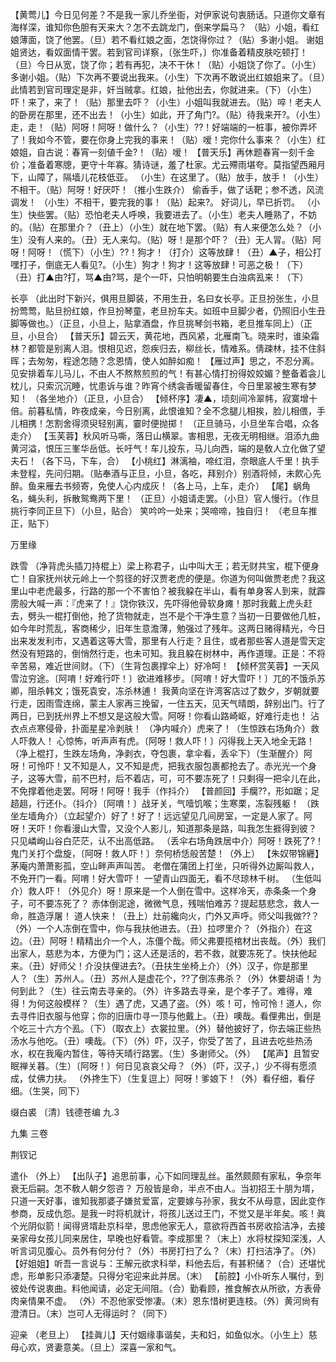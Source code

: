 <!-- { "loadSidebar": true } -->
【黄莺儿】今日见何差？不是我一家儿乔坐衙，对伊家说句衷肠话。只道你文章有海样深，谁知你色胆有天来大？怎不去跳龙门，倒来学扁马？
（贴）小姐，看红娘薄面，饶了他罢。（旦）若不看红娘之面，怎饶得你过？（贴）多谢小姐。
谢姐姐贤达，看奴面情干罢。若到官司详察，〔张生吓，〕你准备着精皮肤吃顿打！
（旦）今日从宽，饶了你；若有再犯，决不干休！（贴）小姐饶了你了。（小生）多谢小姐。（贴）下次再不要说出我来。（小生）下次再不敢说出红娘姐来了。（旦）此情若到官司理定是非，奸当贼拿。红娘，扯他出去，你就进来。（下）（小生）吓！来了，来了！（贴）那里去吓？（小生）小姐叫我就进去。（贴）啐！老夫人的卧房在那里，还不出去！（小生）如此，开了角门?。（贴）待我来开?。（小生）走，走！（贴）阿呀！阿呀！做什么？（小生）??！好端端的一桩事，被你弄坏了！我如今不管，要在你身上完我的事来！（贴）嗳！完你什么事来？（小生）红娘姐，自古说：春宵一刻値千金?！（贴）嗳！
【普天乐】再休题春宵一刻千金价；准备着寒牕，更守十年寡。猜诗谜，羞了杜家。尤云殢雨堪夸。莫指望西厢月下，山障了，隔墙儿花枝低亚。
（小生）在这里了。（贴）放手，放手！（小生）不相干。（贴）阿呀！好厌吓！（推小生跌介）
偷香手，做了话靶；参不透，风流调发！
（小生）不相干，要完我的事！（贴）起来?。
好词儿，早已折罚。
（小生）快些罢。（贴）恐怕老夫人呼唤，我要进去了。（小生）老夫人睡熟了，不妨的。（贴）在那里介？（丑上）（小生）就在地下罢。（贴）有人来便怎么处？（小生）没有人来的。（丑）无人来勾。（贴）呀！是那个吓？（丑）无人冐。（贴）阿呀！阿呀！（慌下）（小生）??！狗才！（打介）这等放肆！（丑）▲子，相公打嘿打子，倒底无人看见?。（小生）狗才！狗才！这等放肆！可恶之极！（下）（丑）打▲由?打，骂▲由?骂，是个一吓，只怕明朝要生白浊病厾来！（下）
 
长亭
（此出时下新兴，俱用旦脚装，不用生丑，名曰女长亭。正旦扮张生，小旦扮莺莺，贴旦扮红娘，作旦扮琴童，老旦扮车夫。如班中旦脚少者，仍照旧小生丑脚等做也。）（正旦，小旦上，贴拿酒盘，作旦挑琴剑书箱，老旦推车同上）（正旦，小旦合）
【普天乐】碧云天，黄花地，西风紧，北雁南飞。晓来时，谁染霜林？都管是别离人泪。恨相见迟，怨疾归去，柳丝长，情难系。倩疎林，挂不住斜晖；去匆匆，程途怎随？念恩情，使人如醉如痴！
【雁过声】思之，不忍分离。见安排着车儿马儿，不由人不熬熬煎煎的气！有甚心情打扮得姣姣媚？整备着衾儿枕儿，只索沉沉睡，忧患诉与谁？昨宵个绣衾香暖留春住，今日里翠被生寒有梦知！
（各坐地介）（正旦，小旦合）
【倾杯序】凄▲，顷刻间冷翠帏，寂寞增十倍。前暮私情，昨夜成亲，今日别离，此恨谁知？全不念腿儿相挨，脸儿相偎，手儿相携！怎割舍得须臾轻别离，霎时便抛掷！
（正旦骑马，小旦坐车合唱，众各走介）
【玉芙蓉】秋风听马嘶，落日山横翠。害相思，无夜无明相继。泪添九曲黄河溢，恨压三峯华岳低。长吁气！车儿投东，马儿向西，端的是敎人立化做了望夫石！（各下马，下车，合）
【小桃红】淋漓袖，啼红泪，奈眼底人千里！执手未登程，先问归期。（贴奉酒与正旦，小旦，各吃，拜别介）别酒将倾，未飮心先醉。鱼来雁去书频寄，免使人心内成灰！（各上马，上车，走介）
【尾】蜗角名，蝇头利，拆散鸳鸯两下里！
（正旦）小姐请走罢。（小旦）官人慢行。（作旦挑行李同正旦下）（小旦，贴合）
笑吟吟一处来；哭啼啼，独自归！
（老旦车推正，贴下）
 
万里缘
 
跌雪
（净背虎头插刀持棍上）梁上称君子，山中叫大王；若无财共宝，棍下便身亡！自家抚州状元岭上一个剪径的好汉贾老虎的便是。你道为何叫做贾老虎？我这里山中老虎最多，行路的那一个不害怕？被我躱在半山，看有单身客人到来，就霹雳般大喊一声：『虎来了！』饶你铁汉，先吓得他骨软身瘫！那时我戴上虎头赶去，劈头一棍打倒他，抢了货物就走，岂不是个干净生意？当初一日要做他几桩，如今年时荒乱，客商稀少，旧年生意澹薄，勉强过了残年。这两日赌得精光，今日出来发发利市，又遇着这等大雪，那里有人行走？且住，或者那些客人道是雪天定然没有短路的，倒悄然行走，也未可知。我且躱在树林中，再作道理。正是：不将辛苦易，难近世间财。（下）（生背包裹撑伞上）好冷呵！
【倾杯赏芙蓉】一天风雪泣穷途。〔阿唷！好难行吓！〕欲进难移步。〔阿唷！好大雪吓！〕兀的不饿杀苏卿，阻杀韩文；饿死袁安，冻杀林逋！
我黄向坚在许湾客店过了数夕，岁朝就要行走，因雨雪连绵，蒙主人家再三挽留，一住五天，见天气晴朗，辞别出门。行了两日，已到抚州界上不想又是这般大雪。阿呀！你看山路崎岖，好难行走也！
沾衣点点寒侵骨，扑面星星冷剥肤！
（净内喊介）虎来了！（生惊跌右场角介）救人吓救人！
心惊怖，听声声有虎。〔阿呀！救人吓！〕闪得我上天入地全无路！
（净上棍打，生跌左场角，净剥衣，夺包裹，拿伞看，丢伞下）（生渐醒介）阿呀！可怜吓！又不知是人，又不知是虎，把我衣服包裹都抢去了。赤光光一个身子，这等大雪，前不巴村，后不着店，可，可不要冻死了！只剩得一把伞儿在此，不免撑着他走罢。阿呀！阿呀！我手（作抖介）
【普颜回】手癵??，形如踞；足趦趄，行还仆。（抖介）〔阿唷！〕战牙关，气噎饥喉；生寒栗，冻裂残躯！
（跌坐左墙角介）（立起望介）好了！好了！远远望见几间房室，一定是人家了。阿呀！天吓！你看漫山大雪，又没个人影儿，知道那条是路，叫我怎生捱得到彼？
只见嶙峋山谷白茫茫，认不出高低路。
（丢伞右场角跌居中介）阿呀！跌死了?！
鬼门关打个盘旋，〔阿呀！救人吓！〕奈何桥恁般苦楚！（外上）
【朱奴带锦纒】茅庵内萧萧影孤，空山畔声声叫苦。
老僧在蒲团上打坐，只听得外边厮叫救人，不免开门一看。阿唷！好大雪吓！
一望青山四面无，看不尽琼林千树。
（生低叫介）救人吓！（外见介）呀！原来是一个人倒在雪中。这样冷天，赤条条一个身子，可不要冻死了？
赤体倒泥途，微微气息，残喘怕难苏？提起慈悲念，救人一命，胜造浮屠！
道人快来！（丑上）灶前纔向火，门外又声呼。师父叫我做??？（外）一个人冻倒在雪中，你与我扶他进去。（丑）拉啰里介？（外指介）在这边。（丑）阿呀！精精出介一个人，冻僵个哉。师父弗要揽棺材出丧哉。（外）我们出家人，慈悲为本，方便为门；这人还是活的，若不救，就要冻死了。快扶他起来。（丑）好师父！介没扶俚进去?。（丑扶生坐椅上介）（外）汉子，你是那里人？（生）苏州人。（丑）苏州人是虚花个，??了倒冻弗杀？（外）休要胡语！为何到此？（生）往云南去寻亲的。（外）许多路去寻亲，是个孝子了。难得，难得！为何这般模样？（生）遇了虎，又遇了盗。（外）咳！可，怜可怜！道人，你去寻件旧衣服与他穿；你的旧唐巾寻一顶与他戴上。（丑）噢哉。看俚弗出，倒是个吃三十六方个厾。（下）（取衣上）衣裳拉里。（外）替他披好了，你去端正些热汤水与他吃。（丑）噢哉。（下）（外）吓，汉子，你受了苦了，且进去吃些热汤水，权在我庵内暂住，等待天晴行路罢。（生）多谢师父。（外）
【尾声】且暂安眠禅关暮。（生）〔阿呀！〕何日见哀哀父母？（外）〔吓，汉子，〕少不得有愿须成，仗佛力扶。
（外搀生下）（生复逗上）阿呀！爹娘下！（外）看仔细，看仔细。（生哭，同下）

缀白裘 〔清〕钱德苍编 九.3

九集 
三卷
 
荆钗记
 
遣仆
（外上）
【出队子】追思前事，心下如同理乱丝。虽然颇颇有家私，争奈年衰无后嗣。怎不敎人朝夕怨咨？
万般皆是命，半点不由人。当初招王十朋为壻，只道一天好事，谁知我那婆子嫌贫爱富，定要嫁与孙家，我女不从母意，因此变作参商，反成仇怨。是我一时将机就计，将孩儿送过王门，不觉又是半年矣。咳！眞个光阴似箭！闻得贤壻赴京科举，思虑他家无人，意欲将西首书房收拾洁净，去接亲家母女孩儿同来居住，早晚也好看管。李成那里？（末上）水将杖探知深浅，人听言词见腹心。员外有何分付？（外）书房打扫了么？（末）打扫洁净了。（外）
【好姐姐】听吾一言说与：王解元欲求科举，料他去后，有甚积储？（合）还堪忧虑，形单影只添凄楚。只得分宅迎来此并居。（末）
【前腔】小仆听东人嘱付，到彼处传说衷曲。料他闻请，必定无间阻。（合）勤看顾，推食解衣从所欲，方表骨肉亲情果不虚。
（外）不忍他家受惨凄。（末）恩东惜树更连枝。（外）黄河尙有澄清日。（末）岂可人无得运时？（同下）
 
迎亲
（老旦上）
【挂眞儿】天付姻缘事谐矣，夫和妇，如鱼似水。（小生上）慈母心欢，贤妻意美。（旦上）深喜一家和气。
